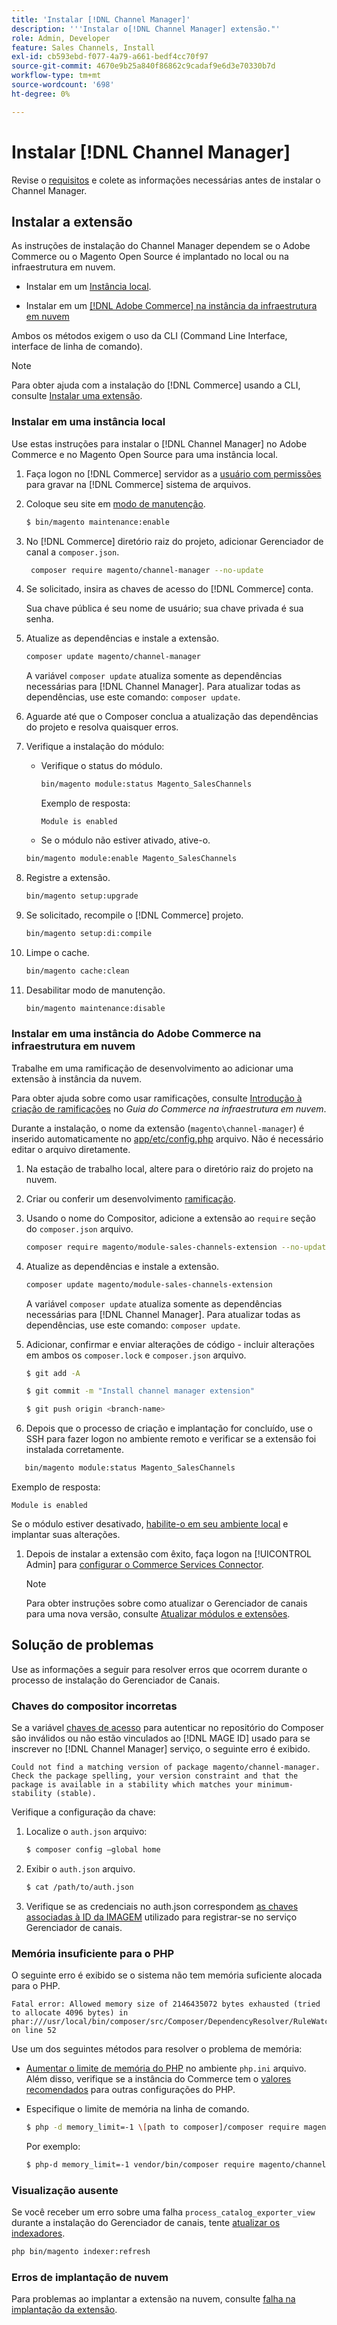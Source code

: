```yaml
---
title: 'Instalar [!DNL Channel Manager]'
description: '''Instalar o[!DNL Channel Manager] extensão."'
role: Admin, Developer
feature: Sales Channels, Install
exl-id: cb593ebd-f077-4a79-a661-bedf4cc70f97
source-git-commit: 4670e9b25a840f86862c9cadaf9e6d3e70330b7d
workflow-type: tm+mt
source-wordcount: '698'
ht-degree: 0%

---
```



# Instalar [!DNL Channel Manager]

Revise o [requisitos](onboard.md#requirements) e colete as informações necessárias antes de instalar o Channel Manager.

## Instalar a extensão

As instruções de instalação do Channel Manager dependem se o Adobe Commerce ou o Magento Open Source é implantado no local ou na infraestrutura em nuvem.

- Instalar em um [Instância local](#install-on-an-on-premises-instance).

- Instalar em um [[!DNL Adobe Commerce] na instância da infraestrutura em nuvem](#install-adobe-commerce-on-cloud-infrastructure)

Ambos os métodos exigem o uso da CLI (Command Line Interface, interface de linha de comando).

>[!NOTE]
>
>Para obter ajuda com a instalação do [!DNL Commerce] usando a CLI, consulte [Instalar uma extensão](https://experienceleague.adobe.com/docs/commerce-operations/installation-guide/tutorials/extensions.html).

### Instalar em uma instância local

Use estas instruções para instalar o [!DNL Channel Manager] no Adobe Commerce e no Magento Open Source para uma instância local.

1. Faça logon no [!DNL Commerce] servidor as a [usuário com permissões](https://experienceleague.adobe.com/docs/commerce-operations/installation-guide/prerequisites/file-system/configure-permissions.html) para gravar na [!DNL Commerce] sistema de arquivos.

1. Coloque seu site em [modo de manutenção](https://experienceleague.adobe.com/docs/commerce-operations/installation-guide/tutorials/maintenance-mode.html).

   ```bash
   $ bin/magento maintenance:enable
   ```

1. No [!DNL Commerce] diretório raiz do projeto, adicionar Gerenciador de canal a `composer.json`.

   ```bash
    composer require magento/channel-manager --no-update
   ```

1. Se solicitado, insira as chaves de acesso do [!DNL Commerce] conta.

   Sua chave pública é seu nome de usuário; sua chave privada é sua senha.

1. Atualize as dependências e instale a extensão.

   ```bash
   composer update magento/channel-manager
   ```

   A variável `composer update` atualiza somente as dependências necessárias para [!DNL Channel Manager]. Para atualizar todas as dependências, use este comando: `composer update`.

1. Aguarde até que o Composer conclua a atualização das dependências do projeto e resolva quaisquer erros.

1. Verifique a instalação do módulo:

   - Verifique o status do módulo.

     ```bash
     bin/magento module:status Magento_SalesChannels
     ```

     Exemplo de resposta:

     ```terminal
     Module is enabled
     ```

   - Se o módulo não estiver ativado, ative-o.

   ```bash
   bin/magento module:enable Magento_SalesChannels
   ```

1. Registre a extensão.

   ```bash
   bin/magento setup:upgrade
   ```

1. Se solicitado, recompile o [!DNL Commerce] projeto.

   ```bash
   bin/magento setup:di:compile
   ```

1. Limpe o cache.

   ```bash
   bin/magento cache:clean
   ```

1. Desabilitar modo de manutenção.

   ```bash
   bin/magento maintenance:disable
   ```

### Instalar em uma instância do Adobe Commerce na infraestrutura em nuvem

Trabalhe em uma ramificação de desenvolvimento ao adicionar uma extensão à instância da nuvem.

Para obter ajuda sobre como usar ramificações, consulte [Introdução à criação de ramificações](https://experienceleague.adobe.com/docs/commerce-cloud-service/user-guide/develop/cli-branches.html) no _Guia do Commerce na infraestrutura em nuvem_.

Durante a instalação, o nome da extensão (`magento\channel-manager`) é inserido automaticamente no [app/etc/config.php](https://experienceleague.adobe.com/docs/commerce-cloud-service/user-guide/configure-store/store-settings.html) arquivo. Não é necessário editar o arquivo diretamente.

1. Na estação de trabalho local, altere para o diretório raiz do projeto na nuvem.

1. Criar ou conferir um desenvolvimento [ramificação](https://experienceleague.adobe.com/docs/commerce-cloud-service/user-guide/develop/cli-branches.html).

1. Usando o nome do Compositor, adicione a extensão ao `require` seção do `composer.json` arquivo.

   ```bash
   composer require magento/module-sales-channels-extension --no-update
   ```

1. Atualize as dependências e instale a extensão.

   ```bash
   composer update magento/module-sales-channels-extension
   ```

   A variável `composer update` atualiza somente as dependências necessárias para [!DNL Channel Manager]. Para atualizar todas as dependências, use este comando: `composer update`.

1. Adicionar, confirmar e enviar alterações de código - incluir alterações em ambos os `composer.lock` e `composer.json` arquivo.

   ```bash
   $ git add -A
   ```

   ```bash
   $ git commit -m "Install channel manager extension" 
   ```

   ```bash
   $ git push origin <branch-name>
   ```

1. Depois que o processo de criação e implantação for concluído, use o SSH para fazer logon no ambiente remoto e verificar se a extensão foi instalada corretamente.

```bash
   bin/magento module:status Magento_SalesChannels
```

Exemplo de resposta:

```terminal
Module is enabled
```

Se o módulo estiver desativado, [habilite-o em seu ambiente local](https://experienceleague.adobe.com/docs/commerce-cloud-service/user-guide/configure-store/extensions.html) e implantar suas alterações.


1. Depois de instalar a extensão com êxito, faça logon na [!UICONTROL Admin] para [configurar o Commerce Services Connector](connect.md).

   >[!NOTE]
   >
   >Para obter instruções sobre como atualizar o Gerenciador de canais para uma nova versão, consulte [Atualizar módulos e extensões](https://experienceleague.adobe.com/docs/commerce-operations/upgrade-guide/modules/upgrade.html).


## Solução de problemas

Use as informações a seguir para resolver erros que ocorrem durante o processo de instalação do Gerenciador de Canais.

### Chaves do compositor incorretas

Se a variável [chaves de acesso](https://experienceleague.adobe.com/docs/commerce-operations/installation-guide/prerequisites/authentication-keys.html) para autenticar no repositório do Composer são inválidos ou não estão vinculados ao [!DNL MAGE ID] usado para se inscrever no [!DNL Channel Manager] serviço, o seguinte erro é exibido.

```terminal
Could not find a matching version of package magento/channel-manager. Check the package spelling, your version constraint and that the package is available in a stability which matches your minimum-stability (stable).
```

Verifique a configuração da chave:

1. Localize o `auth.json` arquivo:

   ```bash
   $ composer config –global home
   ```

1. Exibir o `auth.json` arquivo.

   ```bash
   $ cat /path/to/auth.json
   ```

1. Verifique se as credenciais no auth.json correspondem [as chaves associadas à ID da IMAGEM](https://experienceleague.adobe.com/docs/commerce-operations/installation-guide/prerequisites/authentication-keys.html) utilizado para registrar-se no serviço Gerenciador de canais.

### Memória insuficiente para o PHP

O seguinte erro é exibido se o sistema não tem memória suficiente alocada para o PHP.

```terminal
Fatal error: Allowed memory size of 2146435072 bytes exhausted (tried to allocate 4096 bytes) in phar:///usr/local/bin/composer/src/Composer/DependencyResolver/RuleWatchGraph.php on line 52
```

Use um dos seguintes métodos para resolver o problema de memória:

- [Aumentar o limite de memória do PHP](https://experienceleague.adobe.com/docs/commerce-cloud-service/user-guide/configure/app/php-settings.html) no ambiente `php.ini` arquivo. Além disso, verifique se a instância do Commerce tem o [valores recomendados](https://experienceleague.adobe.com/docs/commerce-operations/installation-guide/prerequisites/php-settings.html) para outras configurações do PHP.

- Especifique o limite de memória na linha de comando.

  ```bash
  $ php -d memory_limit=-1 \[path to composer]/composer require magento/payment-services.
  ```

  Por exemplo:

  ```bash
  $ php-d memory_limit=-1 vendor/bin/composer require magento/channel-manager
  ```

### Visualização ausente

Se você receber um erro sobre uma falha `process_catalog_exporter_view` durante a instalação do Gerenciador de canais, tente [atualizar os indexadores](https://experienceleague.adobe.com/docs/commerce-operations/configuration-guide/cli/manage-indexers.html).

```bash
php bin/magento indexer:refresh
```

### Erros de implantação de nuvem

Para problemas ao implantar a extensão na nuvem, consulte [falha na implantação da extensão](https://experienceleague.adobe.com/docs/commerce-cloud-service/user-guide/develop/deploy/recover-failed-deployment.html).
